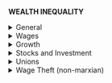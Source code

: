 **WEALTH INEQUALITY**

<details markdown="1">
<summary>General</summary>

# **General**
**Inequality is rising and concentrating wealth at the top of the wealthy class, which contributes to worse economic mobility**

- [Inequality.org](https://inequality.org/facts/income-inequality/)
| ![](https://github.com/source-library/source-library.github.io/blob/main/assets/wealth-inequality-01.png?raw=true) | ![](https://github.com/source-library/source-library.github.io/blob/main/assets/wealth-inequality-02.png?raw=true) |
|:------------------------------------------------------------------------------------------------------------------:|:------------------------------------------------------------------------------------------------------------------:|
| ![](https://github.com/source-library/source-library.github.io/blob/main/assets/wealth-inequality-03.png?raw=true) | ![](https://github.com/source-library/source-library.github.io/blob/main/assets/wealth-inequality-04.png?raw=true) |

- [Madsen 16](https://www.monash.edu/__data/assets/pdf_file/0019/906004/1816inequalitymadsenislamdoucouliagos-002.pdf) ([related article by study contributor](https://www.weforum.org/agenda/2017/08/theres-an-argument-for-inequality-its-wrong-and-this-is-why/))
  - Looks at savings, investments, education, and knowledge production in 21 OECD countries spanning 142 years
  - Finds that **wealth inequality can negatively impact growth, but that this can be offset in certain states of financial development**, usually in which people have access to the money or credit needed to move up
  - Serves better as a counter to *extreme* wealth inequality than it does to wealth inequality in general - good for defending social safety nets, as those help reduce extreme inequality and offer needed resources to move up

- [Pickett 15](https://www.sciencedirect.com/science/article/abs/pii/S0277953614008399)
  - Literature review of wealth inequality in relation to health
  - Finds that there is **strong evidence of wealth inequality having a causal relation to worse health**
    - This relation is especially strong in countries with significant wealth inequality

- [Corak 13](https://www.aeaweb.org/articles?id=10.1257/jep.27.3.79)
  - Discusses trends in wealth inequality and social mobility
  - Finds a large body of evidence that suggests that **wealth inequality is worse for economic mobility**, and that **increased wealth inequality can diminish the impact of hard work** relative to the reward for such work
  - *“**Inequality lowers mobility because it shapes opportunity.** It heightens the income consequences of innate differences between individuals; it also changes opportunities, incentives, and institutions that form, develop, and transmit characteristics and skills valued in the labor market; and it shifts the balance of power so that some groups are in a position to structure policies or otherwise support their children’s achievement independent of talent.”*

- [Haas Institute Director: Powell 14](https://belonging.berkeley.edu/six-policies-reduce-economic-inequality)
  - Provides a number of **evidence-based policies** for reducing wealth inequality. These include **increasing the minimum wage, investing in education, and making the tax code more progressive**
  - Doesn’t cite sources unfortunately, but still a useful policy brief
  - Multiple studies demonstrate that **lower socioeconomic status is heavily correlated with worse academic achievement**, and that this makes it harder for poor people to become wealthy later on in life - this suggests that education isn’t necessarily meritocratic, and systemically disadvantages poor people [(1)](https://cepa.stanford.edu/sites/default/files/CI_Summer2012_Reardon.pdf) [(2)](https://nces.ed.gov/programs/coe/indicator_tva.asp) [(3)](https://journals.sagepub.com/doi/10.1177/0004944113495500) [(4)](https://psycnet.apa.org/doiLanding?doi=10.1037/a0015403)

- [Matt Korostoff: Wealth Shown to Scale](https://mkorostoff.github.io/1-pixel-wealth/)
  - **Interactive which provides a great visual of wealth inequality in the US**
  - If we redistributed even small portions of the wealth held by the richest 400 Americans, **it could radically benefit economic growth and save/improve the lives of tens of millions**
  - A more extreme example of how the top 400’s wealth could be redistributed. **Even doing just one of the things in this pie chart would help tens of millions of people, while leaving the richest 400 Americans as billionaires**.
![](https://github.com/source-library/source-library.github.io/blob/main/assets/wealth-inequality-05.png?raw=true)

- [Pew Social Trends 2020, pre-covid](https://www.pewsocialtrends.org/2020/01/09/trends-in-income-and-wealth-inequality/) (many links included)
  - Though some indicators (e.g. unemployment rate) were looking good at the time, wealth inequality is still on the rise
  - Income growth was most rapid for the top 5% of families
  - Even with median household income levels increasing, the wealth of median American families was not much different from such 20 years ago

- [Chetty et al. 14](https://www.equality-of-opportunity.org/images/Geography%20Executive%20Summary%20and%20Memo%20January%202014.pdf)
  - Detailed look into what areas of the US have the most upward mobility. It did this by analyzing certain indicators of people born in the 1980s and by following the indicators of that group until 2010
  - Found that generally speaking, **the South had the worst upward mobility while rural areas in the Great Plains usually had the best upward mobility**
![](https://github.com/source-library/source-library.github.io/blob/main/assets/wealth-inequality-06.png?raw=true)
![](https://github.com/source-library/source-library.github.io/blob/main/assets/wealth-inequality-07.png?raw=true)

- [February 2015 US Poverty Factsheet](https://kairoscenter.org/wp-content/uploads/2015/02/Poverty-Fact-Sheet-Feb-2015-final.pdf) (basically post recession by that point)
  - At the time, **45.3 million Americans lived in poverty**. An additional 97.3 million Americans lived in what would be considered ‘low income’
  - The **top 1% of people owned 43% of the wealth** while the bottom 80% of people owned 7%
    - Globally, the **top 80 people had more wealth than 3.5 billion people**. This was up from the top 388 people in 2010
  - 60% of all jobs created from 2008-2012 paid minimum wage
  - **62% of all bankruptcies in 2007 were due to medical debt**, in spite of most of those people having health insurance

- [https://jamanetwork.com/journals/jama/article-abstract/2513561](https://jamanetwork.com/journals/jama/article-abstract/2513561)
  - "higher income was associated with greater longevity throughout the income distribution. The gap in life expectancy between the richest 1% and poorest 1% of individuals was 14.6 years for men and 10.1 years for women."
  - "inequality in life expectancy increased over time. Between 2001 and 2014, life expectancy increased by 2.34 years for men and 2.91 years for women in the top 5% of the income distribution, but by only 0.32 years for men and 0.04 years for women in the bottom 5%."

- [Hobjin & Alexander 15](https://www.frbsf.org/economic-research/files/el2015-21.pdf)
  - The Stimulative Effect of Redistribution

- [https://www.tandfonline.com/doi/full/10.1080/00213624.2020.1743142](https://www.tandfonline.com/doi/full/10.1080/00213624.2020.1743142)
  - This study looked at income inequality by examining the 100 lowest and 100 highest per capita income counties in the United States from 1969 to 2017. It found that "Both groups of counties changed slowly from decade to decade and over the nearly fifty years examined." Because the inequality was so slow to change, the researchers conclude:
  - "Fifty years from now, the people of the lowest income counties are still likely to be members of racial and ethnic minority groups. And, fifty years from now the people of the lowest income counties are likely to remain less well-educated than the people of the highest income counties or the nation."
  - "Dramatic technological and institutional changes over the last fifty years have not altered the nature of regional income inequality in a substantial way, nor are such changes likely to do so during the next fifty years."

- [https://www.pewtrusts.org/en/projects/archived-projects/financial-security-and-mobility](https://www.pewtrusts.org/en/projects/archived-projects/financial-security-and-mobility) general thing to look at down the road

------------

</details>
<details markdown="1">
<summary>Wages</summary>

# **Wages**
**A majority of workers are in debt and struggling to get by; many work multiple jobs**

- [CareerBuilder Poll Data 17](https://press.careerbuilder.com/2017-08-24-Living-Paycheck-to-Paycheck-is-a-Way-of-Life-for-Majority-of-U-S-Workers-According-to-New-CareerBuilder-Survey)
  - ***78% of U.S. workers live paycheck to paycheck*** to make ends meet
  - Nearly 10% of workers making $100,000+ live paycheck to paycheck
  - More than 25% of workers **do not set aside any savings** each month
  - Nearly **75% of workers** say they **are in debt** today
    - More than **50%** think they **will always be**
  - More than 50% of minimum wage workers say they **have to work more than one job** to make ends meet
    - **70%** of minimum wage workers **are in debt**

- [Pew Research 17](https://www.pewresearch.org/fact-tank/2018/08/07/for-most-us-workers-real-wages-have-barely-budged-for-decades/) 
![](https://github.com/source-library/source-library.github.io/blob/main/assets/wealth-inequality-08.png?raw=true)

- [“The Poverty Myth” - Maggiulli 17](https://ofdollarsanddata.com/the-poverty-myth/)
  - 20% of american households spend more than they earn on basic necessities
![](https://github.com/source-library/source-library.github.io/blob/main/assets/wealth-inequality-09.png?raw=true)
  - The next 20% aren’t doing much better than the bottom 20%, they are able to keep very little, if any, of their income as savings
  - These numbers take into account [stuff like taxes, government benefits, etc](https://www.bls.gov/cex/csxgloss.htm%23inc)
  - These sorts of problems are worsened by the fact that some poor communities simply don’t have access to inexpensive food. Depending on the specific city/community, [the low-income neighborhoods are left with independently owned smaller grocery stores that tend to have higher prices](https://www.researchgate.net/publication/229561507_Do_the_Poor_Pay_More_for_Food_An_Analysis_of_Grocery_Store_Availability_and_Food_Price_Disparities). Poor consumers are left with the option of traveling to middle-income neighborhoods, or spending more for less.

- [VIDEO] [*This Is How Long It Would Take You To Earn A Billion Dollars*](https://www.youtube.com/watch?v=9VCT24618PI) by [Second Thought](https://www.youtube.com/channel/UCJm2TgUqtK1_NLBrjNQ1P-w)
  - **Even working $2000 an hour for a 40-hour work-week consistently for 52 weeks a year (and spending no money), it’d still take a few centuries to reach billionaire status**. Recognizing that no normal person could actually do this, it should come as no surprise that billionaires didn’t simply ‘work hard’ or even work within conventional means to attain their money.

## Executive Pay:
- [Economic Policy Institute: Mishel and Davis 15](https://www.epi.org/publication/top-ceos-make-300-times-more-than-workers-pay-growth-surpasses-market-gains-and-the-rest-of-the-0-1-percent/)
  - Top CEOs make more than **300 times** that of the average worker

- [Economic Policy Institute: Mishel and Schieder 17](https://www.epi.org/files/pdf/130354.pdf)
  - Since 1960, CEO compensation vs worker compensation has increased from 20x higher to 270x higher - **compared to their workers, are CEOs 13x more productive today than they were in 1960?**
  - Also shows that an upper capitalist class can be wealthy without having an exorbitant amount of money go their way, as it was in 1960

------------

</details>
<details markdown="1">
<summary>Growth</summary>

# **Growth**
**The rich are getting richer far faster than the poor, while poverty is steady**

- [Inequality.org](https://inequality.org/facts/income-inequality/)
| ![](https://github.com/source-library/source-library.github.io/blob/main/assets/wealth-inequality-10.png?raw=true) | ![](https://github.com/source-library/source-library.github.io/blob/main/assets/wealth-inequality-11.png?raw=true) | ![](https://github.com/source-library/source-library.github.io/blob/main/assets/wealth-inequality-12.png?raw=true) |
|--------------------------------------------------------------------------------------------------------------------|:------------------------------------------------------------------------------------------------------------------:|:------------------------------------------------------------------------------------------------------------------:|

- [USA Today: Hjelmgaard 18](https://www.usatoday.com/story/money/2018/01/22/vast-majority-new-wealth-last-year-went-top-1/1051947001/)
  - in 2017, **82% of global wealth created went to the top 1%**
  - “*There are now 2,043 billionaires worldwide... Collectively, their fortunes grew by $762 billion in 2017, while **the poorest half of humanity saw no increase in their wealth at all**.*”

- [Oxfam 18](https://www.oxfam.org/en/pressroom/pressreleases/2018-01-22/richest-1-percent-bagged-82-percent-wealth-created-last-year)
  - **82%** of the wealth generated in 2017 **went to the richest one percent** of the global population.
  - The **3.7 billion people** who make up the poorest half of the world **saw no increase** in their wealth in 2017.

------------

</details>
<details markdown="1">
<summary>Stocks and Investment</summary>

# **Stocks and Investment**
**Control over businesses and the stock market is also heavily concentrated among the richest of the rich**

- [Inequality.org](https://inequality.org/facts/income-inequality/)
  - Rich have far more lucrative options for income -- not only is growth higher, but it is rigged in their favor
| ![](https://github.com/source-library/source-library.github.io/blob/main/assets/wealth-inequality-13.png?raw=true) | ![](https://github.com/source-library/source-library.github.io/blob/main/assets/wealth-inequality-14.png?raw=true) |
|--------------------------------------------------------------------------------------------------------------------|:------------------------------------------------------------------------------------------------------------------:|

- [https://scholar.harvard.edu/files/straub/files/mss_richsavingglut.pdf](https://scholar.harvard.edu/files/straub/files/mss_richsavingglut.pdf) 
  - “*Rising income inequality since the 1980s in the United States has generated a substantial increase in saving by the top of the income distribution, which we call the saving glut of the rich. **The saving glut of the rich has been as large as the global saving glut, and it has not been associated with an increase in investment. Instead, the saving glut of the rich has been linked to the substantial dissaving and large accumulation of debt by the non-rich**. Analysis using variation across states shows that the rise in top income shares can explain almost all of the accumulation of household debt held as a financial asset by the household sector. Since the Great Recession, the saving glut of the rich has been financing government deficits to a greater degree.*”

------------

</details>
<details markdown="1">
<summary>Unions</summary>

# **Unions**
**Unions are on the decline while inequality remains extreme**

- [Inequality.org](https://inequality.org/facts/income-inequality/)
  - CAUSATIVE Negative Relationship Between Union Membership and Skewed Growth* 
    - *“As the share of the workforce represented by a union has **declined to less than 11 percent** since their peak in the 1940s and 1950s, those at the top of the income scale have **increased their power** to rig economic rules in their favor, further increasing income inequality.”*
![](https://github.com/source-library/source-library.github.io/blob/main/assets/wealth-inequality-15.png?raw=true)

- [https://www.americanprogressaction.org/issues/economy/news/2013/09/17/74363/latest-census-data-underscore-how-important-unions-are-for-the-middle-class/](https://www.americanprogressaction.org/issues/economy/news/2013/09/17/74363/latest-census-data-underscore-how-important-unions-are-for-the-middle-class/)
  - union membership has a direct link to middle class share of income

- [EPI 03](https://www.epi.org/publication/briefingpapers_bp143/)
  - Unions raise wages of unionized workers by roughly 20% and raise compensation, including both wages and benefits, by about 28%.
  - The most sweeping advantage for unionized workers is in fringe benefits. Unionized workers are more likely than their nonunionized counterparts to receive paid leave, are approximately 18% to 28% more likely to have employer-provided health insurance, and are 23% to 54% more likely to be in employer-provided pension plans.
  - Unionized workers receive better pension plans. Not only are they more likely to have a guaranteed benefit in retirement, their employers contribute 28% more toward pensions.
  - Unionized workers receive 26% more vacation time and 14% more total paid leave

------------

</details>
<details markdown="1">
<summary>Wage Theft (non-marxian)</summary>

# **Wage Theft (non-marxian)**
**This section deals with wage theft in the non-marxian sense, where employers just refuse to pay their employees what they both agreed to. Unfortunately, this costs workers billions of dollars**

- [Economic Policy Institute 14](https://www.epi.org/publication/epidemic-wage-theft-costing-workers-hundreds/)
  - Even **small levels of wage theft can mean the difference between meeting rent and getting evicted**, especially for minimum wage workers
  - “*Survey evidence suggests that **wage theft is widespread and costs workers billions of dollars a year**, a transfer from low-income employees to business owners that worsens income inequality, hurts workers and their families, and damages the sense of fairness and justice that a democracy needs to survive.*”
  - An estimated **$50 billion is stolen from 30 million low-income workers annually** in the US, far exceeding costs from typical theft or robbery
![](https://github.com/source-library/source-library.github.io/blob/main/assets/wealth-inequality-16.png?raw=true)
  - [Image source](https://www.tcworkerscenter.org/2018/09/wage-theft-vs-other-forms-of-theft-in-the-u-s/)

</details>